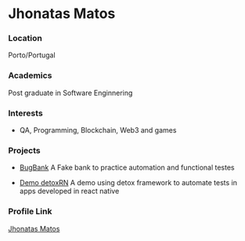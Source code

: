 # Jhonatas Matos

### Location

Porto/Portugal

### Academics

Post graduate in Software Enginnering

### Interests

- QA, Programming, Blockchain, Web3 and games

### Projects

- [BugBank](https://github.com/jhonatasmatos/bugbank) A Fake bank to practice automation and functional testes

- [Demo detoxRN](https://github.com/AssertPlus/demoDetoxRN) A demo using detox framework to automate tests in apps developed in react native

### Profile Link

[Jhonatas Matos](https://github.com/jhonatasmatos)